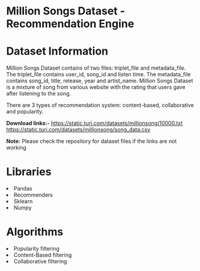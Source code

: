 # Million Songs Dataset - Recommendation Engine

# Dataset Information

Million Songs Dataset contains of two files: triplet_file and metadata_file. The triplet_file contains user_id, song_id and listen time. The metadata_file contains song_id, title, release, year and artist_name. Million Songs Dataset is a mixture of song from various website with the rating that users gave after listening to the song.

There are 3 types of recommendation system: content-based, collaborative and popularity.

**Download links:-** 
https://static.turi.com/datasets/millionsong/10000.txt
https://static.turi.com/datasets/millionsong/song_data.csv

**Note:** Please check the repository for dataset files if the links are not working

# Libraries

<li>Pandas
<li>Recommenders
<li>Sklearn
<li>Numpy

# Algorithms

<li>Popularity filtering
<li>Content-Based filtering
<li>Collaborative filtering
